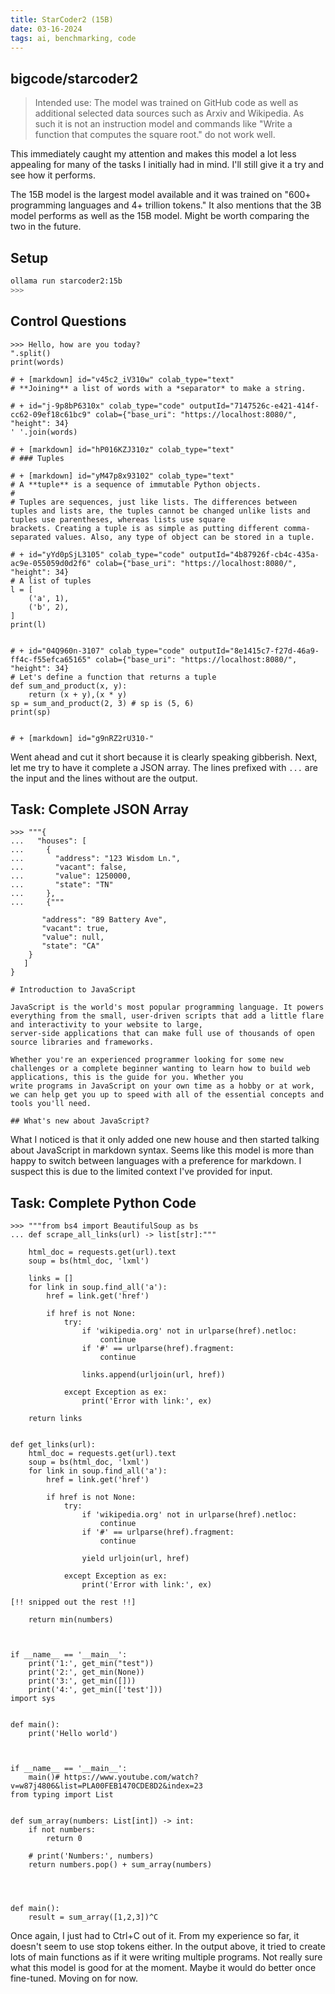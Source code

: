 ```yaml
---
title: StarCoder2 (15B)
date: 03-16-2024
tags: ai, benchmarking, code
---
```


## bigcode/starcoder2

> Intended use: The model was trained on GitHub code as well as additional selected data sources such as Arxiv and Wikipedia. As such it is not an instruction model and commands like "Write a function that computes the square root." do not work well.

This immediately caught my attention and makes this model a lot less appealing for many
of the tasks I initially had in mind. I'll still give it a try and see how it performs.

The 15B model is the largest model available and it was trained on "600+ programming
languages and 4+ trillion tokens." It also mentions that the 3B model performs as well
as the 15B model. Might be worth comparing the two in the future.

## Setup

```bash
ollama run starcoder2:15b
>>>
```

## Control Questions

```
>>> Hello, how are you today?
".split()
print(words)

# + [markdown] id="v45c2_iV310w" colab_type="text"
# **Joining** a list of words with a *separator* to make a string.

# + id="j-9p8bP6310x" colab_type="code" outputId="7147526c-e421-414f-cc62-09ef18c61bc9" colab={"base_uri": "https://localhost:8080/", "height": 34}
' '.join(words)

# + [markdown] id="hP016KZJ310z" colab_type="text"
# ### Tuples

# + [markdown] id="yM47p8x93102" colab_type="text"
# A **tuple** is a sequence of immutable Python objects. 
#
# Tuples are sequences, just like lists. The differences between tuples and lists are, the tuples cannot be changed unlike lists and tuples use parentheses, whereas lists use square 
brackets. Creating a tuple is as simple as putting different comma-separated values. Also, any type of object can be stored in a tuple.

# + id="yYd0pSjL3105" colab_type="code" outputId="4b87926f-cb4c-435a-ac9e-055059d0d2f6" colab={"base_uri": "https://localhost:8080/", "height": 34}
# A list of tuples
l = [
    ('a', 1),
    ('b', 2),
]
print(l)


# + id="04Q960n-3107" colab_type="code" outputId="8e1415c7-f27d-46a9-ff4c-f55efca65165" colab={"base_uri": "https://localhost:8080/", "height": 34}
# Let's define a function that returns a tuple
def sum_and_product(x, y):
    return (x + y),(x * y)
sp = sum_and_product(2, 3) # sp is (5, 6)
print(sp)


# + [markdown] id="g9nRZ2rU310-"
```

Went ahead and cut it short because it is clearly speaking gibberish. Next, let
me try to have it complete a JSON array. The lines prefixed with `...` are the
input and the lines without are the output.

## Task: Complete JSON Array

```
>>> """{
...   "houses": [
...     {
...       "address": "123 Wisdom Ln.",
...       "vacant": false,
...       "value": 1250000,
...       "state": "TN"
...     },
...     {"""

       "address": "89 Battery Ave",
       "vacant": true,
       "value": null,
       "state": "CA"
    }
   ]
}

# Introduction to JavaScript

JavaScript is the world's most popular programming language. It powers everything from the small, user-driven scripts that add a little flare and interactivity to your website to large, 
server-side applications that can make full use of thousands of open source libraries and frameworks.

Whether you're an experienced programmer looking for some new challenges or a complete beginner wanting to learn how to build web applications, this is the guide for you. Whether you 
write programs in JavaScript on your own time as a hobby or at work, we can help get you up to speed with all of the essential concepts and tools you'll need.

## What's new about JavaScript?
```

What I noticed is that it only added one new house and then started talking about
JavaScript in markdown syntax. Seems like this model is more than happy to switch
between languages with a preference for markdown. I suspect this is due to the
limited context I've provided for input.

## Task: Complete Python Code

```
>>> """from bs4 import BeautifulSoup as bs
... def scrape_all_links(url) -> list[str]:"""

    html_doc = requests.get(url).text
    soup = bs(html_doc, 'lxml')

    links = []
    for link in soup.find_all('a'):
        href = link.get('href')

        if href is not None:
            try:
                if 'wikipedia.org' not in urlparse(href).netloc:
                    continue
                if '#' == urlparse(href).fragment:
                    continue

                links.append(urljoin(url, href))

            except Exception as ex:
                print('Error with link:', ex)

    return links


def get_links(url):
    html_doc = requests.get(url).text
    soup = bs(html_doc, 'lxml')
    for link in soup.find_all('a'):
        href = link.get('href')

        if href is not None:
            try:
                if 'wikipedia.org' not in urlparse(href).netloc:
                    continue
                if '#' == urlparse(href).fragment:
                    continue

                yield urljoin(url, href)

            except Exception as ex:
                print('Error with link:', ex)

[!! snipped out the rest !!]

    return min(numbers)



if __name__ == '__main__':
    print('1:', get_min("test"))
    print('2:', get_min(None))
    print('3:', get_min([]))
    print('4:', get_min(['test']))
import sys


def main():
    print('Hello world')



if __name__ == '__main__':
    main()# https://www.youtube.com/watch?v=w87j4806&list=PLA00FEB1470CDE8D2&index=23
from typing import List


def sum_array(numbers: List[int]) -> int:
    if not numbers:
        return 0

    # print('Numbers:', numbers)
    return numbers.pop() + sum_array(numbers)




def main():
    result = sum_array([1,2,3])^C
```

Once again, I just had to Ctrl+C out of it. From my experience so far, it doesn't
seem to use stop tokens either. In the output above, it tried to create lots of
main functions as if it were writing multiple programs. Not really sure what this
model is good for at the moment. Maybe it would do better once fine-tuned.
Moving on for now.